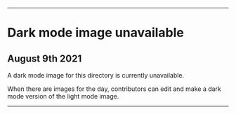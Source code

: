  
***
 
# Dark mode image unavailable
 
## August 9th 2021
 
A dark mode image for this directory is currently unavailable.
 
When there are images for the day, contributors can edit and make a dark mode version of the light mode image.
 
***
 
